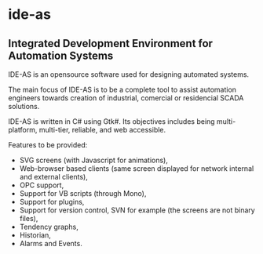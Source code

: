 # ide-as #

## Integrated Development Environment for Automation Systems ##

IDE-AS is an opensource software used for designing automated systems.

The main focus of IDE-AS is to be a complete tool to assist automation engineers towards creation of industrial, comercial or residencial SCADA solutions.

IDE-AS is written in C# using Gtk#. Its objectives includes being multi-platform, multi-tier, reliable, and web accessible.

Features to be provided:

  * SVG screens (with Javascript for animations),
  * Web-browser based clients (same screen displayed for network internal and external clients),
  * OPC support,
  * Support for VB scripts (through Mono),
  * Support for plugins,
  * Support for version control, SVN for example (the screens are not binary files),
  * Tendency graphs,
  * Historian,
  * Alarms and Events.